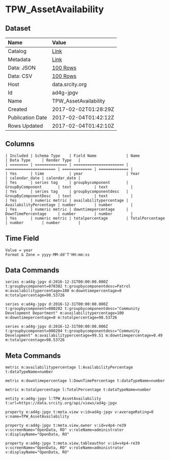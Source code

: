 # TPW_AssetAvailability

## Dataset

| Name | Value |
| :--- | :---- |
| Catalog | [Link](https://catalog.data.gov/dataset/tpw-assetavailability) |
| Metadata | [Link](https://data.srcity.org/api/views/ad4g-jpgv) |
| Data: JSON | [100 Rows](https://data.srcity.org/api/views/ad4g-jpgv/rows.json?max_rows=100) |
| Data: CSV | [100 Rows](https://data.srcity.org/api/views/ad4g-jpgv/rows.csv?max_rows=100) |
| Host | data.srcity.org |
| Id | ad4g-jpgv |
| Name | TPW_AssetAvailability |
| Created | 2017-02-02T01:28:29Z |
| Publication Date | 2017-02-04T01:42:12Z |
| Rows Updated | 2017-02-04T01:42:10Z |

## Columns

```ls
| Included | Schema Type    | Field Name             | Name                   | Data Type     | Render Type   |
| ======== | ============== | ====================== | ====================== | ============= | ============= |
| Yes      | time           | year                   | Year                   | calendar_date | calendar_date |
| Yes      | series tag     | groupbycomponent       | GroupByComponent       | text          | text          |
| Yes      | series tag     | groupbycomponentdesc   | GroupByComponentDesc   | text          | text          |
| Yes      | numeric metric | availabilitypercentage | AvailabilityPercentage | number        | number        |
| Yes      | numeric metric | downtimepercentage     | DownTimePercentage     | number        | number        |
| Yes      | numeric metric | totalpercentage        | TotalPercentage        | number        | number        |
```

## Time Field

```ls
Value = year
Format & Zone = yyyy-MM-dd'T'HH:mm:ss
```

## Data Commands

```ls
series e:ad4g-jpgv d:2016-12-31T00:00:00.000Z t:groupbycomponent=070302 t:groupbycomponentdesc=Patrol m:availabilitypercentage=100 m:downtimepercentage=0 m:totalpercentage=98.53726

series e:ad4g-jpgv d:2016-12-31T00:00:00.000Z t:groupbycomponent=080202 t:groupbycomponentdesc="Community Development Department" m:availabilitypercentage=100 m:downtimepercentage=0 m:totalpercentage=98.53726

series e:ad4g-jpgv d:2016-12-31T00:00:00.000Z t:groupbycomponent=080204 t:groupbycomponentdesc="Community Development" m:availabilitypercentage=99.51 m:downtimepercentage=0.49 m:totalpercentage=98.53726
```

## Meta Commands

```ls
metric m:availabilitypercentage l:AvailabilityPercentage t:dataTypeName=number

metric m:downtimepercentage l:DownTimePercentage t:dataTypeName=number

metric m:totalpercentage l:TotalPercentage t:dataTypeName=number

entity e:ad4g-jpgv l:TPW_AssetAvailability t:url=https://data.srcity.org/api/views/ad4g-jpgv

property e:ad4g-jpgv t:meta.view v:id=ad4g-jpgv v:averageRating=0 v:name=TPW_AssetAvailability

property e:ad4g-jpgv t:meta.view.owner v:id=v4p4-re39 v:screenName="OpenData, RO" v:roleName=administrator v:displayName="OpenData, RO"

property e:ad4g-jpgv t:meta.view.tableauthor v:id=v4p4-re39 v:screenName="OpenData, RO" v:roleName=administrator v:displayName="OpenData, RO"
```